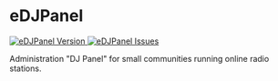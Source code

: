 # eDJPanel
<p>
  <a href="https://github.com/EM-Creations/eDJPanel/releases/latest">
      <img src="https://img.shields.io/badge/Version-0.0.1-blue.svg" alt="eDJPanel Version">
  </a>
  <a href="https://github.com/EM-Creations/eDJPanel/issues">
      <img src="https://img.shields.io/github/issues-raw/EM-Creations/eDJPanel.svg?label=Issues" alt="eDJPanel Issues">
  </a>
</p>
Administration "DJ Panel" for small communities running online radio stations.
